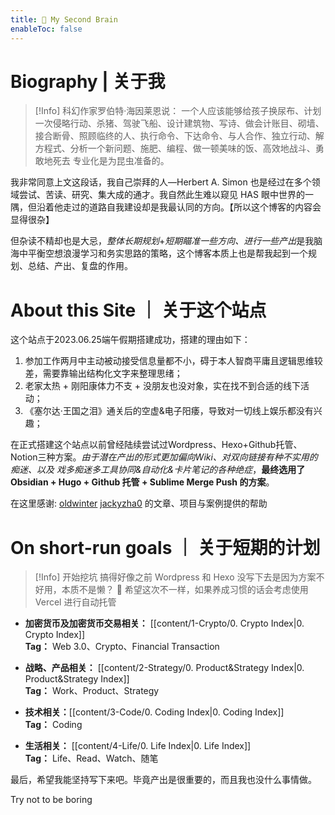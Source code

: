 ```yaml
---
title: 🧠 My Second Brain
enableToc: false
---
```


# Biography | 关于我

>[!Info] 科幻作家罗伯特·海因莱恩说：
	一个人应该能够给孩子换尿布、计划一次侵略行动、杀猪、驾驶飞船、设计建筑物、写诗、做会计账目、砌墙、接合断骨、照顾临终的人、执行命令、下达命令、与人合作、独立行动、解方程式、分析一个新问题、施肥、编程、做一顿美味的饭、高效地战斗、勇敢地死去
	专业化是为昆虫准备的。

我非常同意上文这段话，我自己崇拜的人—Herbert A. Simon 也是经过在多个领域尝试、苦读、研究、集大成的通才。我自然此生难以窥见 HAS 眼中世界的一隅，但沿着他走过的道路自我建设却是我最认同的方向。【所以这个博客的内容会显得很杂】

但杂读不精却也是大忌，*整体长期规划*+*短期瞄准一些方向、进行一些产出*是我脑海中平衡空想浪漫学习和务实思路的策略，这个博客本质上也是帮我起到一个规划、总结、产出、复盘的作用。

# About this Site ｜ 关于这个站点
这个站点于2023.06.25端午假期搭建成功，搭建的理由如下：
1. 参加工作两月中主动被动接受信息量都不小，碍于本人智商平庸且逻辑思维较差，需要靠输出结构化文字来整理思绪；
2. 老家太热 + 刚阳康体力不支 + 没朋友也没对象，实在找不到合适的线下活动；
3. 《塞尔达·王国之泪》通关后的空虚&电子阳痿，导致对一切线上娱乐都没有兴趣；

在正式搭建这个站点以前曾经陆续尝试过Wordpress、Hexo+Github托管、Notion三种方案。*由于潜在产出的形式更加偏向Wiki、对双向链接有种不实用的痴迷、以及
戏多痴迷多工具协同&自动化&卡片笔记的各种绝症*，**最终选用了 Obsidian + Hugo + Github 托管 + Sublime Merge Push 的方案**。

在这里感谢: [oldwinter](https://notes.oldwinter.top) [jackyzha0]( https://github.com/jackyzha0 ) 的文章、项目与案例提供的帮助

# On short-run goals ｜ 关于短期的计划
>[!Info] 开始挖坑
	搞得好像之前 Wordpress 和 Hexo 没写下去是因为方案不好用，本质不是懒？
	🫥  希望这次不一样，如果养成习惯的话会考虑使用 Vercel 进行自动托管

- **加密货币及加密货币交易相关：** [[content/1-Crypto/0. Crypto Index|0. Crypto Index]]     
	**Tag：** Web 3.0、Crypto、Financial Transaction

- **战略、产品相关：** [[content/2-Strategy/0. Product&Strategy Index|0. Product&Strategy Index]]     
	**Tag：** Work、Product、Strategy

- **技术相关：**[[content/3-Code/0. Coding Index|0. Coding Index]]      
	**Tag：** Coding

- **生活相关：** [[content/4-Life/0. Life Index|0. Life Index]]          
	**Tag：** Life、Read、Watch、随笔

最后，希望我能坚持写下来吧。毕竟产出是很重要的，而且我也没什么事情做。

Try not to be boring
